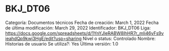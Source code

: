 # BKJ_DT06

Categoría: Documentos técnicos
Fecha de creación: March 1, 2022
Fecha de última modificación: March 29, 2022
Identificador: BKJ_DT06
Liga: https://docs.google.com/spreadsheets/d/1YnYJleRABW8lhHR7r_mIi46yFs9vieahdQp9kwj3HgE/edit?usp=sharing
Nivel o status: Controlado
Nombre: Historias de usuario
Se utiliza?: Yes
Última versión: 1.0